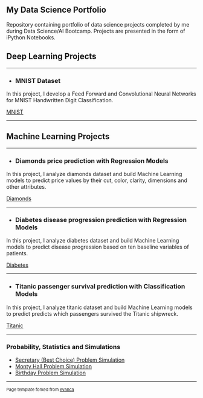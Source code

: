 ## My Data Science Portfolio

Repository containing portfolio of data science projects completed by me during Data Science/AI Bootcamp. Projects are presented in the form of iPython Notebooks.


## Deep Learning Projects

---
- ### MNIST Dataset

In this project, I develop a Feed Forward and Convolutional Neural Networks for MNIST Handwritten Digit Classification.


[MNIST](https://github.com/zoisan/zoisan.github.io/blob/master/MNIST.md)

---
## Machine Learning Projects

---
- ### Diamonds price prediction with Regression Models

In this project, I analyze diamonds dataset and build Machine Learning models to predict price values by their cut, color, clarity, dimensions and other attributes.

[Diamonds](https://github.com/zoisan/zoisan.github.io/blob/master/Diamonds.md)





---

- ### Diabetes disease progression prediction with Regression Models

In this project, I analyze diabetes dataset and build Machine Learning models to predict disease progression based on ten baseline variables of patients.

[Diabetes](https://github.com/zoisan/zoisan.github.io/blob/master/Diabetes.md)



---

- ### Titanic passenger survival prediction with Classification Models

In this project, I analyze titanic dataset and build Machine Learning models to predict predicts which passengers survived the Titanic shipwreck.

[Titanic](https://github.com/zoisan/zoisan.github.io/blob/master/Titanic.md)




---


### Probability, Statistics and Simulations

- [Secretary (Best Choice) Problem Simulation](https://github.com/zoisan/zoisan.github.io/blob/master/prob_stat/Secretary_Best_Choice_Problem_Simulation.md)
- [Monty Hall Problem Simulation](https://github.com/zoisan/zoisan.github.io/blob/master/prob_stat/Monty_Hall_Problem_Simulation.md)
- [Birthday Problem Simulation](https://github.com/zoisan/zoisan.github.io/blob/master/prob_stat/Birthday_Problem.md)





---
<p style="font-size:11px">Page template forked from <a href="https://github.com/evanca/quick-portfolio">evanca</a></p>
<!-- Remove above link if you don't want to attibute -->
